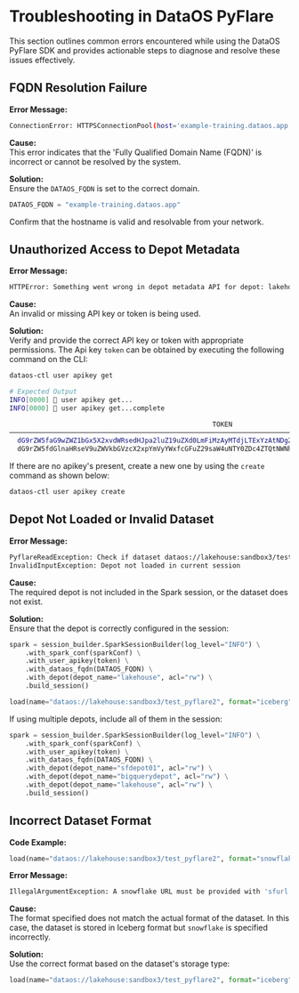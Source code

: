 # Troubleshooting in DataOS PyFlare
This section outlines common errors encountered while using the DataOS PyFlare SDK and provides actionable steps to diagnose and resolve these issues effectively.

## FQDN Resolution Failure

**Error Message:**
```bash
ConnectionError: HTTPSConnectionPool(host='example-training.dataos.app', port=443): Max retries exceeded with url...
```

**Cause:**  
This error indicates that the 'Fully Qualified Domain Name (FQDN)' is incorrect or cannot be resolved by the system.

**Solution:**  
Ensure the `DATAOS_FQDN` is set to the correct domain.

```python
DATAOS_FQDN = "example-training.dataos.app"
```

Confirm that the hostname is valid and resolvable from your network.

## Unauthorized Access to Depot Metadata

**Error Message:**
```bash
HTTPError: Something went wrong in depot metadata API for depot: lakehouse with status code: 401
```

**Cause:**  
An invalid or missing API key or token is being used.

**Solution:**  
Verify and provide the correct API key or token with appropriate permissions. 
The Api key `token` can be obtained by executing the following command on the CLI:

```bash
dataos-ctl user apikey get

# Expected Output
INFO[0000] 🔑 user apikey get...                         
INFO[0000] 🔑 user apikey get...complete                 

                                                   TOKEN                                                   │  TYPE  │        EXPIRATION         │                   NAME                     
───────────────────────────────────────────────────────────────────────────────────────────────────────────┼────────┼───────────────────────────┼────────────────────────────────────────────
  dG9rZW5faG9wZWZ1bGx5X2xvdWRsedHJpa2luZ19uZXd0LmFiMzAyMTdjLTExYzAtNDg2Yi1iZjEyLWJkMjY1ZWM2YzgwOA==     │ apikey │ 2025-04-13T05:30:00+05:30 │ token_hopefully_loudly_striking_newt       
  dG9rZW5fdGlnaHRseV9uZWVkbGVzcX2xpYmVyYWxfcGFuZ29saW4uNTY0ZDc4ZTQtNWNhMy00YjI1LWFkNWMtYmFlMTcwYTM5MWU1 │ apikey │ 2025-04-11T05:30:00+05:30 │ token_tightly_needlessly_liberal_pangolin  
```
If there are no apikey's present, create a new one by using the `create` command as shown below:

```bash
dataos-ctl user apikey create
```

## Depot Not Loaded or Invalid Dataset

**Error Message:**
```bash
PyflareReadException: Check if dataset dataos://lakehouse:sandbox3/test_pyflare2 exists and you have read access...
InvalidInputException: Depot not loaded in current session
```

**Cause:**  
The required depot is not included in the Spark session, or the dataset does not exist.

**Solution:**  
Ensure that the depot is correctly configured in the session:

```python
spark = session_builder.SparkSessionBuilder(log_level="INFO") \
    .with_spark_conf(sparkConf) \
    .with_user_apikey(token) \
    .with_dataos_fqdn(DATAOS_FQDN) \
    .with_depot(depot_name="lakehouse", acl="rw") \
    .build_session()

load(name="dataos://lakehouse:sandbox3/test_pyflare2", format="iceberg").show()
```

If using multiple depots, include all of them in the session:

```python
spark = session_builder.SparkSessionBuilder(log_level="INFO") \
    .with_spark_conf(sparkConf) \
    .with_user_apikey(token) \
    .with_dataos_fqdn(DATAOS_FQDN) \
    .with_depot(depot_name="sfdepot01", acl="rw") \
    .with_depot(depot_name="bigquerydepot", acl="rw") \
    .with_depot(depot_name="lakehouse", acl="rw") \
    .build_session()
```

## Incorrect Dataset Format

**Code Example:**
```python
load(name="dataos://lakehouse:sandbox3/test_pyflare2", format="snowflake").show()
```

**Error Message:**
```bash
IllegalArgumentException: A snowflake URL must be provided with 'sfurl' parameter...
```

**Cause:**  
The format specified does not match the actual format of the dataset. In this case, the dataset is stored in Iceberg format but `snowflake` is specified incorrectly.

**Solution:**  
Use the correct format based on the dataset's storage type:

```python
load(name="dataos://lakehouse:sandbox3/test_pyflare2", format="iceberg").show()
```
